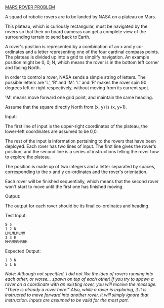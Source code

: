 [MARS ROVER PROBLEM](https://code.google.com/p/marsrovertechchallenge/)

A squad of robotic rovers are to be landed by NASA on a plateau on Mars.

This plateau, which is curiously rectangular, must be navigated by the rovers so that their on board cameras can get a complete view of the surrounding terrain to send back to Earth.

A rover's position is represented by a combination of an x and y co-ordinates and a letter representing one of the four cardinal compass points. The plateau is divided up into a grid to simplify navigation. An example position might be 0, 0, N, which means the rover is in the bottom left corner and facing North.

In order to control a rover, NASA sends a simple string of letters. The possible letters are 'L', 'R' and 'M'. 'L' and 'R' makes the rover spin 90 degrees left or right respectively, without moving from its current spot.

'M' means move forward one grid point, and maintain the same heading.

Assume that the square directly North from (x, y) is (x, y+1).

Input:

The first line of input is the upper-right coordinates of the plateau, the lower-left coordinates are assumed to be 0,0.

The rest of the input is information pertaining to the rovers that have been deployed. Each rover has two lines of input. The first line gives the rover's position, and the second line is a series of instructions telling the rover how to explore the plateau.

The position is made up of two integers and a letter separated by spaces, corresponding to the x and y co-ordinates and the rover's orientation.

Each rover will be finished sequentially, which means that the second rover won't start to move until the first one has finished moving.

Output:

The output for each rover should be its final co-ordinates and heading.

Test Input:

    5 5   
    1 2 N   
    LMLMLMLMM  
    3 3 E  
    MMRMMRMRRM

Expected Output:

    1 3 N  
    5 1 E

*Note: Although not specified, I did not like the idea of rovers running into each other, or worse... spawn on top of each other! If you try to spawn a rover on a coordinate with an existing rover, you will receive the message: "There is already a rover here!" Also, while a rover is exploring, if it is instructed to move forward into another rover, it will simply ignore that instruction. Inputs are assumed to be valid for the most part.*
